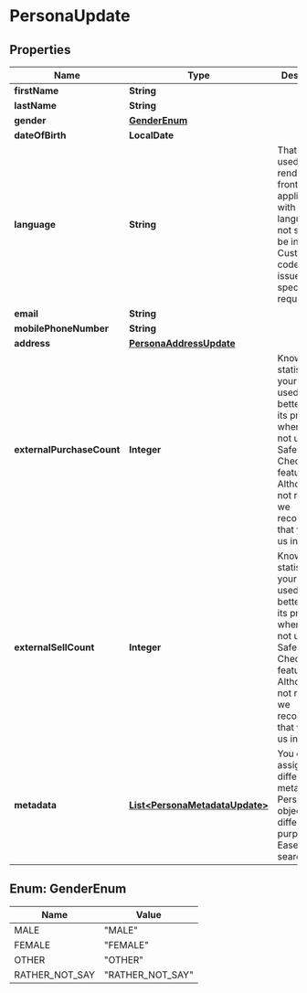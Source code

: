 

# PersonaUpdate



## Properties

| Name | Type | Description | Notes |
|------------ | ------------- | ------------- | -------------|
|**firstName** | **String** |  |  |
|**lastName** | **String** |  |  |
|**gender** | [**GenderEnum**](#GenderEnum) |  |  |
|**dateOfBirth** | **LocalDate** |  |  [optional] |
|**language** | **String** | That data is used for rendering the frontend application with given language. If not set, will be inferred. Custom codes can be issued for specific requirements. |  [optional] |
|**email** | **String** |  |  [optional] |
|**mobilePhoneNumber** | **String** |  |  [optional] |
|**address** | [**PersonaAddressUpdate**](PersonaAddressUpdate.md) |  |  [optional] |
|**externalPurchaseCount** | **Integer** | Knowing the statistics on your user is used to better know its profile when you do not use the Safe-Checkout feature. Although it is not required, we recommend that you keep us informed. |  [optional] |
|**externalSellCount** | **Integer** | Knowing the statistics on your user is used to better know its profile when you do not use the Safe-Checkout feature. Although it is not required, we recommend that you keep us informed. |  [optional] |
|**metadata** | [**List&lt;PersonaMetadataUpdate&gt;**](PersonaMetadataUpdate.md) | You can assign different meta to your Persona object for different purposes. eg. Ease searching. |  [optional] |



## Enum: GenderEnum

| Name | Value |
|---- | -----|
| MALE | &quot;MALE&quot; |
| FEMALE | &quot;FEMALE&quot; |
| OTHER | &quot;OTHER&quot; |
| RATHER_NOT_SAY | &quot;RATHER_NOT_SAY&quot; |




